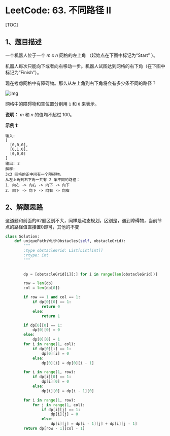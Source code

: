 # LeetCode: 63. 不同路径 II

[TOC]



## 1、题目描述



一个机器人位于一个 *m x n* 网格的左上角 （起始点在下图中标记为“Start” ）。

机器人每次只能向下或者向右移动一步。机器人试图达到网格的右下角（在下图中标记为“Finish”）。

现在考虑网格中有障碍物。那么从左上角到右下角将会有多少条不同的路径？

![img](http://px3chmx10.bkt.clouddn.com/notebook/2019-09-19-034419.png)

网格中的障碍物和空位置分别用 `1` 和 `0` 来表示。

**说明：**  *m* 和 *n* 的值均不超过 100。

**示例 1:**

```
输入:
[
  [0,0,0],
  [0,1,0],
  [0,0,0]
]
输出: 2
解释:
3x3 网格的正中间有一个障碍物。
从左上角到右下角一共有 2 条不同的路径：
1. 向右 -> 向右 -> 向下 -> 向下
2. 向下 -> 向下 -> 向右 -> 向右
```



## 2、解题思路

​	这道题和前面的62题区别不大，同样是动态规划，区别是，遇到障碍物，当前节点的路径值直接置0即可，其他的不变

```python
class Solution:
    def uniquePathsWithObstacles(self, obstacleGrid):
        """
        :type obstacleGrid: List[List[int]]
        :rtype: int
        """
        
        
        dp = [obstacleGrid[i][:] for i in range(len(obstacleGrid))]

        row = len(dp)
        col = len(dp[0])

        if row == 1 and col == 1:
            if dp[0][0] == 1:
                return 0
            else:
                return 1

        if dp[0][0] == 1:
            dp[0][0] = 0
        else:
            dp[0][0] = 1
        for i in range(1, col):
            if dp[0][i] == 1:
                dp[0][i] = 0
            else:
                dp[0][i] = dp[0][i - 1]

        for i in range(1, row):
            if dp[i][0] == 1:
                dp[i][0] = 0
            else:
                dp[i][0] = dp[i - 1][0]

        for i in range(1, row):
            for j in range(1, col):
                if dp[i][j] == 1:
                    dp[i][j] = 0
                else:
                    dp[i][j] = dp[i - 1][j] + dp[i][j - 1]
        return dp[row - 1][col - 1]
        
        
```

